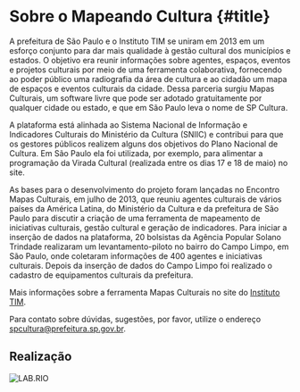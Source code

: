 # Sobre o Mapeando Cultura {#title}

A prefeitura de São Paulo e o Instituto TIM se uniram em 2013 em um esforço conjunto para dar mais qualidade à gestão cultural dos municípios e estados. O objetivo era reunir informações sobre agentes, espaços, eventos e projetos culturais por meio de uma ferramenta colaborativa, fornecendo ao poder público uma radiografia da área de cultura e ao cidadão um mapa de espaços e eventos culturais da cidade. Dessa parceria surgiu Mapas Culturais, um software livre que pode ser adotado gratuitamente por qualquer cidade ou estado, e que em São Paulo leva o nome de SP Cultura.

A plataforma está alinhada ao Sistema Nacional de Informação e Indicadores Culturais do Ministério da Cultura (SNIIC) e contribui para que os gestores públicos realizem alguns dos objetivos do Plano Nacional de Cultura. Em São Paulo ela foi utilizada, por exemplo, para alimentar a programação da Virada Cultural (realizada entre os dias 17 e 18 de maio) no site.

As bases para o desenvolvimento do projeto foram lançadas no Encontro Mapas Culturais, em julho de 2013, que reuniu agentes culturais de vários países da América Latina, do Ministério da Cultura e da prefeitura de São Paulo para discutir a criação de uma ferramenta de mapeamento de iniciativas culturais, gestão cultural e geração de indicadores. Para iniciar a inserção de dados na plataforma, 20 bolsistas da Agência Popular Solano Trindade realizaram um levantamento-piloto no bairro do Campo Limpo, em São Paulo, onde coletaram informações de 400 agentes e iniciativas culturais. Depois da inserção de dados do Campo Limpo foi realizado o cadastro de equipamentos culturais da prefeitura.

Mais informações sobre a ferramenta Mapas Culturais no site do <a href="http://institutotim.org.br/project/mapas-culturais/">Instituto TIM</a>.

Para contato sobre dúvidas, sugestões, por favor, utilize o endereço <a href="mailto:spcultura@prefeitura.sp.gov.br">spcultura@prefeitura.sp.gov.br</a>.

<h2>Realização</h2>
<img class="alignleft" src="http://www.labrio.cc/assets/images/logo.png" alt="LAB.RIO" /><img class="sobre-logo-prefeitura alignleft" src="/assets/img/logoSantaluzia.png" alt="Prefeitura de Santa Luzia />
